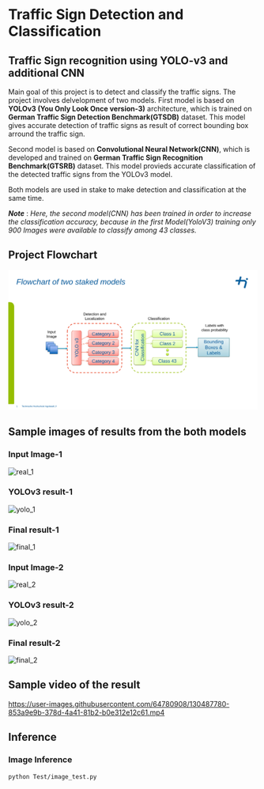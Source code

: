 # Traffic Sign Detection and Classification
## Traffic Sign recognition using YOLO-v3 and additional CNN


Main goal of this project is to detect and classify the traffic signs. The project involves delvelopment of two models. First model is based on **YOLOv3 (You Only Look Once version-3)** architecture, which is trained on **German Traffic Sign Detection Benchmark(GTSDB)** dataset. This model gives accurate detection of traffic signs as result of correct bounding box arround the traffic sign.

Second model is based on **Convolutional Neural Network(CNN)**, which is developed and trained on **German Traffic Sign Recognition Benchmark(GTSRB)** dataset. This model provieds accurate classification of the detected traffic signs from the YOLOv3 model.

Both models are used in stake to make detection and classification at the same time.

_**Note**_ : _Here, the second model(CNN) has been trained in order to increase the classification accuracy, because in the first Model(YoloV3) training only 900 Images were available to classify among 43 classes._


## Project Flowchart
![flowchart](https://github.com/Ronak0310/Traffic-Sign-Detection-and-Classification/blob/main/Test/Flowchart.svg)

## Sample images of results from the both models
### Input Image-1
![real_1](https://user-images.githubusercontent.com/64780908/130485320-cb002410-1fdb-475b-85bb-438d81da423e.jpg)
### YOLOv3 result-1
![yolo_1](https://user-images.githubusercontent.com/64780908/130485378-84458a98-b375-4188-af7c-eea0f390af9f.jpg)
### Final result-1
![final_1](https://user-images.githubusercontent.com/64780908/130485411-145b2483-1e12-40a1-8cd8-ada35b608886.jpg)
### Input Image-2
![real_2](https://user-images.githubusercontent.com/64780908/130485434-03b31b53-79d1-4471-94f8-c1d920a0b7d9.jpg)
### YOLOv3 result-2
![yolo_2](https://user-images.githubusercontent.com/64780908/130485442-cde40132-a2ab-4c58-afa9-774a66c32171.jpg)
### Final result-2
![final_2](https://user-images.githubusercontent.com/64780908/130485453-05c28ba8-17e8-48e7-8a26-bbbea25e2de9.jpg)

## Sample video of the result

https://user-images.githubusercontent.com/64780908/130487780-853a9e9b-378d-4a41-81b2-b0e312e12c61.mp4

## Inference
### Image Inference
  ```
  python Test/image_test.py 
  ```


